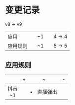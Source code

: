 # 变更记录

v8 -> v9

||||||
|-|:-:|:-:|:-:|:-:|
|应用||~1||4 -> 4|
|应用规则||~1||5 -> 5|

## 应用规则

||+|~|-|
|:-:|-|-|-|
|抖音<br>~1||<li>直播弹出||
